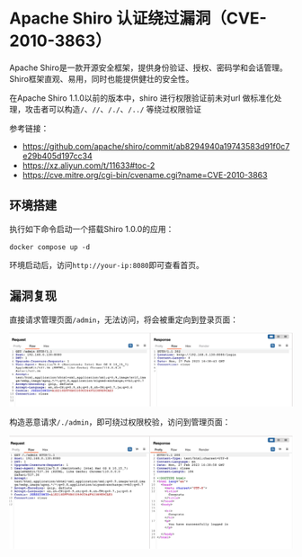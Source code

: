 # Apache Shiro 认证绕过漏洞（CVE-2010-3863）

Apache Shiro是一款开源安全框架，提供身份验证、授权、密码学和会话管理。Shiro框架直观、易用，同时也能提供健壮的安全性。

在Apache Shiro 1.1.0以前的版本中，shiro 进行权限验证前未对url 做标准化处理，攻击者可以构造`/`、`//`、`/./`、`/../` 等绕过权限验证

参考链接：

- <https://github.com/apache/shiro/commit/ab8294940a19743583d91f0c7e29b405d197cc34>
- <https://xz.aliyun.com/t/11633#toc-2>
- <https://cve.mitre.org/cgi-bin/cvename.cgi?name=CVE-2010-3863>

## 环境搭建

执行如下命令启动一个搭载Shiro 1.0.0的应用：

```
docker compose up -d
```

环境启动后，访问`http://your-ip:8080`即可查看首页。

## 漏洞复现

直接请求管理页面`/admin`，无法访问，将会被重定向到登录页面：

![](1.png)

构造恶意请求`/./admin`，即可绕过权限校验，访问到管理页面：

![](2.png)
